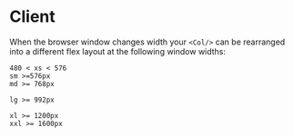 # Client

When the browser window changes width your `<Col/>` can be
rearranged into a different flex layout at the following
window widths:

```
480 < xs < 576
sm >=576px
md >= 768px

lg >= 992px

xl >= 1200px
xxl >= 1600px
```

